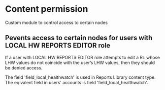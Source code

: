 # Content permission
Custom module to control access to certain nodes

## Pevents access to certain nodes for users with LOCAL HW REPORTS EDITOR role 

If a user with LOCAL HW REPORTS EDITOR role attempts to edit a RL whose LHW values do not coincide with the user’s LHW values, then they should be denied access.

The field 'field_local_healthwatch' is used in Reports Library content type. The eqivalent field in users' accounts is field 'field_local_healthwatch'.
